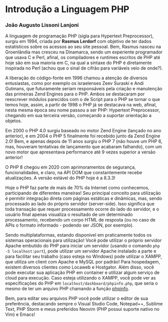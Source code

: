 # Introdução a Linguagem PHP
### João Augusto Lissoni Lanjoni

A linguagem de programação PHP (sigla para Hypertext Preprocessor), surgiu em 1994, criada por **Rasmus Lerdorf** com objetivo de ter dados estatísticos sobre os acessos ao seu site pessoal. Bem, Rasmus nasceu na Groenlândia mas cresceu na Dinamarca, sendo um experiente programador que usava C e Perl, afinal, os compiladores e runtimes escritos de PHP até hoje são em sua maioria em C, na qual a sintaxe do PHP é diretamente inspirada no Perl (achou que o sinal de cifrão para variáveis veio de onde?).

A liberação do código-fonte em 1996 chamou a atenção de diversos entusiastas, como por exemplo os israelenses Zeev Suraski e Andi Gutmans, que futuramente seriam responsáveis pela criação e manutenção das primeiras Zend Engines para o PHP. Ambos se destacaram por reescrever módulos parecidos com o de Script para o PHP se tornar o que temos hoje, assim, a partir de 1998 o PHP já se destacava na web, afinal, nesta mesma época seu nome passou a ser PHP: Hypertext Preprocessor, chegando em sua terceira versão, começando a suportar orientação a objetos.

Em 2000 o PHP 4.0 surgiu baseado no motor Zend Engine (lançado no ano anterior), e em 2004 o PHP 5 finalmente foi recebido junto da Zend Engine 2.0! Bem, e apenas depois de 11 anos surgiu o PHP 7 (não houve um PHP 6, mas, houveram tentativas de lançamento que acabaram falhando), com um novo motor que apresentava performance até 9 vezes superior a versão anterior!

O PHP 8 chegou em 2020 com aprimoramentos de segurança, funcionalidades, e claro, na API DOM que constantemente recebe atualizações. A versão estável do PHP hoje é a 8.3.3!

Hoje o PHP faz parte de mais de 70% da Internet como conhecemos, participando de diferentes maneiras! Seu principal conceito para utilização é permitir integração direta com páginas estáticas e dinâmicas, mas, sendo processado ao lado do próprio servidor (server-side). Isso significa que toda transação que requer processamento ocorre do lado do servidor, e o usuário final apenas visualiza o resultado de um determinado processamento, recebendo um corpo HTML de resposta (ou no caso de APIs o formato informado - podendo ser JSON, por exemplo).

Sendo multiplataformas, estando disponível em praticamente todos os sistemas operacionais para utilização! Você pode utilizar o próprio servidor Apache embutido do PHP para iniciar um servidor (usando o comando `php -S localhost:port`), pode utilizar um servidor Apache instalado a parte e para facilitar seu trabalho (caso esteja no Windows) pode utilizar o XAMPP, que utiliza um client com Apache e MySQL por padrão! Para hospedagem, existem diversos clientes como Locaweb e Hostgator. Além disso, você pode executar sua aplicação PHP em container e utilizar algum serviço de cloud para execução. Caso esteja utilizando o XAMPP, você pode ver as especificações do PHP em `localhost/dashboard/phpinfo.php`, que seria o mesmo de ter um arquivo PHP chamando a função [phpinfo](https://www.php.net/manual/en/function.phpinfo.php).

Bem, para editar seu arquivos PHP você pode utilizar o editor de sua preferência, destacando sempre o Visual Studio Code, Notepad++, Sublime Text, PHP Storm e meus preferidos Neovim (PHP possui suporte nativo no Vim) e Emacs!
